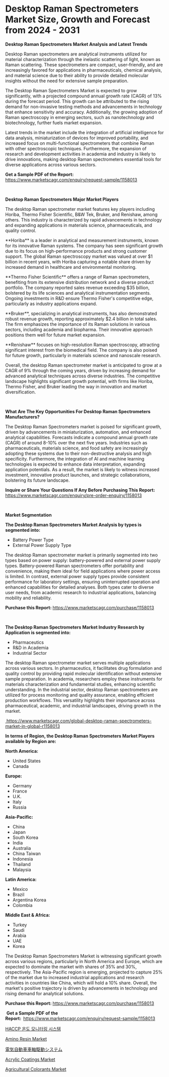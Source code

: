 <p><h1>Desktop Raman Spectrometers Market Size, Growth and Forecast from 2024 - 2031</h1></p><p><strong>Desktop Raman Spectrometers Market Analysis and Latest Trends</strong></p>
<p><p>Desktop Raman spectrometers are analytical instruments utilized for material characterization through the inelastic scattering of light, known as Raman scattering. These spectrometers are compact, user-friendly, and are increasingly favored for applications in pharmaceuticals, chemical analysis, and material science due to their ability to provide detailed molecular insights without the need for extensive sample preparation.</p><p>The Desktop Raman Spectrometers Market is expected to grow significantly, with a projected compound annual growth rate (CAGR) of 13% during the forecast period. This growth can be attributed to the rising demand for non-invasive testing methods and advancements in technology that enhance sensitivity and accuracy. Additionally, the growing adoption of Raman spectroscopy in emerging sectors, such as nanotechnology and biotechnology, further fuels market expansion.</p><p>Latest trends in the market include the integration of artificial intelligence for data analysis, miniaturization of devices for improved portability, and increased focus on multi-functional spectrometers that combine Raman with other spectroscopic techniques. Furthermore, the expansion of research and development activities in academia and industry is likely to drive innovations, making desktop Raman spectrometers essential tools for diverse applications across various sectors.</p></p>
<p><strong>Get a Sample PDF of the Report:&nbsp;</strong> <a href="https://www.marketscagr.com/enquiry/request-sample/1158013">https://www.marketscagr.com/enquiry/request-sample/1158013</a></p>
<p>&nbsp;</p>
<p><strong>Desktop Raman Spectrometers Major Market Players</strong></p>
<p><p>The desktop Raman spectrometer market features key players including Horiba, Thermo Fisher Scientific, B&W Tek, Bruker, and Renishaw, among others. This industry is characterized by rapid advancements in technology and expanding applications in materials science, pharmaceuticals, and quality control.</p><p>**Horiba** is a leader in analytical and measurement instruments, known for its innovative Raman systems. The company has seen significant growth due to its focus on high-performance products and strong customer support. The global Raman spectroscopy market was valued at over $1 billion in recent years, with Horiba capturing a notable share driven by increased demand in healthcare and environmental monitoring.</p><p>**Thermo Fisher Scientific** offers a range of Raman spectrometers, benefiting from its extensive distribution network and a diverse product portfolio. The company reported sales revenue exceeding $35 billion, bolstered by its life sciences and analytical instrumentation segments. Ongoing investments in R&D ensure Thermo Fisher's competitive edge, particularly as industry applications expand.</p><p>**Bruker**, specializing in analytical instruments, has also demonstrated robust revenue growth, reporting approximately $2.4 billion in total sales. The firm emphasizes the importance of its Raman solutions in various sectors, including academia and biopharma. Their innovative approach positions them well for future market expansion.</p><p>**Renishaw** focuses on high-resolution Raman spectroscopy, attracting significant interest from the biomedical field. The company is also poised for future growth, particularly in materials science and nanoscale research.</p><p>Overall, the desktop Raman spectrometer market is anticipated to grow at a CAGR of 9% through the coming years, driven by increasing demand for advanced analytical techniques across diverse industries. The competitive landscape highlights significant growth potential, with firms like Horiba, Thermo Fisher, and Bruker leading the way in innovation and market diversification.</p></p>
<p>&nbsp;</p>
<p><strong>What Are The Key Opportunities For Desktop Raman Spectrometers Manufacturers?</strong></p>
<p><p>The Desktop Raman Spectrometers market is poised for significant growth, driven by advancements in miniaturization, automation, and enhanced analytical capabilities. Forecasts indicate a compound annual growth rate (CAGR) of around 8-10% over the next five years. Industries such as pharmaceuticals, materials science, and food safety are increasingly adopting these systems due to their non-destructive analysis and high specificity. Furthermore, the integration of AI and machine learning technologies is expected to enhance data interpretation, expanding application potentials. As a result, the market is likely to witness increased investment, innovative product launches, and strategic collaborations, bolstering its future landscape.</p></p>
<p><strong>Inquire or Share Your Questions If Any Before Purchasing This Report:</strong> <a href="https://www.marketscagr.com/enquiry/pre-order-enquiry/1158013">https://www.marketscagr.com/enquiry/pre-order-enquiry/1158013</a></p>
<p>&nbsp;</p>
<p><strong>Market Segmentation</strong></p>
<p><strong>The Desktop Raman Spectrometers Market Analysis by types is segmented into:</strong></p>
<p><ul><li>Battery Power Type</li><li>External Power Supply Type</li></ul></p>
<p><p>The desktop Raman spectrometer market is primarily segmented into two types based on power supply: battery-powered and external power supply types. Battery-powered Raman spectrometers offer portability and convenience, making them ideal for field applications where power access is limited. In contrast, external power supply types provide consistent performance for laboratory settings, ensuring uninterrupted operation and enhanced capabilities for detailed analyses. Both types cater to diverse user needs, from academic research to industrial applications, balancing mobility and reliability.</p></p>
<p><strong>Purchase this Report:&nbsp;</strong><a href="https://www.marketscagr.com/purchase/1158013">https://www.marketscagr.com/purchase/1158013</a></p>
<p>&nbsp;</p>
<p><strong>The Desktop Raman Spectrometers Market Industry Research by Application is segmented into:</strong></p>
<p><ul><li>Pharmaceutics</li><li>R&D in Academia</li><li>Industrial Sector</li></ul></p>
<p><p>The desktop Raman spectrometer market serves multiple applications across various sectors. In pharmaceutics, it facilitates drug formulation and quality control by providing rapid molecular identification without extensive sample preparation. In academia, researchers employ these instruments for materials characterization and fundamental studies, enhancing scientific understanding. In the industrial sector, desktop Raman spectrometers are utilized for process monitoring and quality assurance, enabling efficient production workflows. This versatility highlights their importance across pharmaceutical, academic, and industrial landscapes, driving growth in the market.</p></p>
<p><a href="https://www.marketscagr.com/global-desktop-raman-spectrometers-market-in-global-r1158013">&nbsp;https://www.marketscagr.com/global-desktop-raman-spectrometers-market-in-global-r1158013</a></p>
<p><strong>In terms of Region, the Desktop Raman Spectrometers Market Players available by Region are:</strong></p>
<p>
    <p> <strong> North America: </strong>
        <ul>
            <li>United States</li>
            <li>Canada</li>
        </ul>
        </p> 
    <p> <strong> Europe: </strong>
        <ul>
            <li>Germany</li>
            <li>France</li>
            <li>U.K.</li>
            <li>Italy</li>
            <li>Russia</li>
        </ul>
        </p> 
    <p> <strong> Asia-Pacific: </strong>
        <ul>
            <li>China</li>
            <li>Japan</li>
            <li>South Korea</li>
            <li>India</li>
            <li>Australia</li>
            <li>China Taiwan</li>
            <li>Indonesia</li>
            <li>Thailand</li>
            <li>Malaysia</li>
        </ul>
        </p> 
    <p> <strong> Latin America: </strong>
        <ul>
            <li>Mexico</li>
            <li>Brazil</li>
            <li>Argentina Korea</li>
            <li>Colombia</li>
        </ul>
        </p> 
    <p> <strong> Middle East & Africa: </strong>
        <ul>
            <li>Turkey</li>
            <li>Saudi</li>
            <li>Arabia</li>
            <li>UAE</li>
            <li>Korea</li>
        </ul>
    </p>
    </p>
<p><p>The Desktop Raman Spectrometers Market is witnessing significant growth across various regions, particularly in North America and Europe, which are expected to dominate the market with shares of 35% and 30%, respectively. The Asia-Pacific region is emerging, projected to capture 25% of the market due to increased industrial applications and research activities in countries like China, which will hold a 10% share. Overall, the market's positive trajectory is driven by advancements in technology and rising demand for analytical solutions.</p></p>
<p><strong>Purchase this Report: </strong><a href="https://www.marketscagr.com/purchase/1158013">https://www.marketscagr.com/purchase/1158013</a></p>
<p>&nbsp;<strong>Get a Sample PDF of the Report:&nbsp;&nbsp;</strong><a href="https://www.marketscagr.com/enquiry/request-sample/1158013">https://www.marketscagr.com/enquiry/request-sample/1158013</a></p>
<p><strong></strong></p>
<p><p><a href="https://medium.com/@borisfisher01/haccp-temperature-monitoring-system-market-%EC%9D%98-%EA%B8%80%EB%A1%9C%EB%B2%8C-%EC%8B%9C%EC%9E%A5-%EA%B0%9C%EC%9A%94%EB%8A%94-%EC%A0%84-%EC%84%B8%EA%B3%84-%EB%B0%8F-%EC%A3%BC%EC%9A%94-%EC%8B%9C%EC%9E%A5%EC%9D%98-%EC%82%B0%EC%97%85%EC%97%90-%EC%98%81%ED%96%A5%EC%9D%84-%EB%AF%B8%EC%B9%98%EB%8A%94-%EC%A3%BC%EC%9A%94-%ED%8A%B8%EB%A0%8C%EB%93%9C%EC%97%90-%EB%8C%80%ED%95%9C-%EB%8F%85%ED%8A%B9%ED%95%9C-1fcf1c54e0af">HACCP 온도 모니터링 시스템</a></p><p><a href="https://issuu.com/reportprime-2/docs/amino-resin-market-size-2030.pptx_f946cc878bd413">Amino Resin Market</a></p><p><a href="https://medium.com/@maryamschultz/electric-vehicle-eaxle-drive-system-market-%E3%81%AF-%E3%82%B3%E3%82%B9%E3%83%88%E7%AE%A1%E7%90%86%E3%81%A8%E5%8A%B9%E7%8E%87%E5%90%91%E4%B8%8A%E3%82%92%E5%84%AA%E5%85%88%E3%81%97%E3%81%BE%E3%81%99-%E3%81%95%E3%82%89%E3%81%AB-%E5%A0%B1%E5%91%8A%E6%9B%B8%E3%81%AF%E5%B8%82%E5%A0%B4%E3%81%AE%E9%9C%80%E8%A6%81%E9%9D%A2%E3%81%A8%E4%BE%9B%E7%B5%A6%E9%9D%A2%E3%81%AE%E4%B8%A1%E6%96%B9%E3%82%92%E3%82%AB%E3%83%90%E3%83%BC%E3%81%97%E3%81%A6%E3%81%84%E3%81%BE%E3%81%99-2b08e09ce78c">電気自動車車軸駆動システム</a></p><p><a href="https://www.linkedin.com/pulse/why-should-you-invest-acrylic-coatings-market-trends-leading-dmmje?trackingId=0FEK%2F6uTSum1AnUX%2Fsbt3w%3D%3D">Acrylic Coatings Market</a></p><p><a href="https://issuu.com/reportprime-2/docs/agricultural-colorants-market-size-_b65ef2a0b3146c">Agricultural Colorants Market</a></p></p>